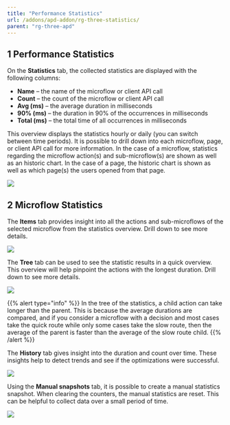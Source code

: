 ```yaml
---
title: "Performance Statistics"
url: /addons/apd-addon/rg-three-statistics/
parent: "rg-three-apd"
---
```


## 1 Performance Statistics

On the **Statistics** tab, the collected statistics are displayed with the following columns:

* **Name** – the name of the microflow or client API call
* **Count** – the count of the microflow or client API call
* **Avg (ms)** – the average duration in milliseconds
* **90% (ms)** – the duration in 90% of the occurrences in milliseconds
* **Total (ms)** – the total time of all occurrences in milliseconds

This overview displays the statistics hourly or daily (you can switch between time periods). It is possible to drill down into each microflow, page, or client API call for more information. In the case of a microflow, statistics regarding the microflow action(s) and sub-microflow(s) are shown as well as an historic chart. In the case of a page, the historic chart is shown as well as which page(s) the users opened from that page. 

![](/attachments/addons/apd-addon//rg-apd/rg-three-apd/rg-three-statistics/statistics.png)

## 2 Microflow Statistics

The **Items** tab provides insight into all the actions and sub-microflows of the selected microflow from the statistics overview. Drill down to see more details.

![](/attachments/addons/apd-addon//rg-apd/rg-three-apd/rg-three-statistics/statistics_items.png)

The **Tree** tab can be used to see the statistic results in a quick overview. This overview will help pinpoint the actions with the longest duration. Drill down to see more details.

![](/attachments/addons/apd-addon//rg-apd/rg-three-apd/rg-three-statistics/statistics_tree.png)

{{% alert type="info" %}}
In the tree of the statistics, a child action can take longer than the parent. This is because the average durations are compared, and if you consider a microflow with a decision and most cases take the quick route while only some cases take the slow route, then the average of the parent is faster than the average of the slow route child.
{{% /alert %}}

The **History** tab gives insight into the duration and count over time. These insights help to detect trends and see if the optimizations were successful. 

![](/attachments/addons/apd-addon//rg-apd/rg-three-apd/rg-three-statistics/statistics_history.png)

Using the **Manual snapshots** tab, it is possible to create a manual statistics snapshot. When clearing the counters, the manual statistics are reset. This can be helpful to collect data over a small period of time.

![](/attachments/addons/apd-addon//rg-apd/rg-three-apd/rg-three-statistics/manual_snapshot.png)
